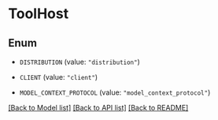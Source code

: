 # ToolHost

## Enum


* `DISTRIBUTION` (value: `"distribution"`)

* `CLIENT` (value: `"client"`)

* `MODEL_CONTEXT_PROTOCOL` (value: `"model_context_protocol"`)


[[Back to Model list]](../README.md#documentation-for-models) [[Back to API list]](../README.md#documentation-for-api-endpoints) [[Back to README]](../README.md)


